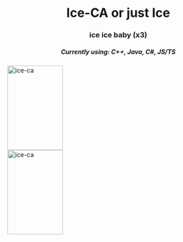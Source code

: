 <h1 align="center">Ice-CA or just Ice</h1>
<h3 align="center">ice ice baby (x3)</h3>

<h5 align="center">Currently using: C++, Java, C#, JS/TS</h5>

<a href="https://github.com/Ice-CA/">
<p><img align="center" src="https://github-readme-stats.vercel.app/api/top-langs?username=Ice-CA&langs_count=10&exclude_repo=friday-night-faxxin&show_icons=true&layout=compact&bg_color=1f1d2e&text_color=FAF4ED&icon_color=C3A6E6&title_color=9CCFD8" alt="ice-ca" height="192px" width="50%"/>
<img align="center" src="https://github-readme-stats.vercel.app/api?username=Ice-CA&show_icons=true&locale=en&layout=compact&bg_color=1f1d2e&text_color=FAF4ED&icon_color=C3A6E6&title_color=9CCFD8" alt="ice-ca" height="192px" width="50%"/>
</a>
